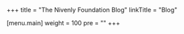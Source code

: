 +++
title = "The Nivenly Foundation Blog"
linkTitle = "Blog"

[menu.main]
weight = 100
pre = "<i class='fas fa-rss pr-2'></i>"
+++
